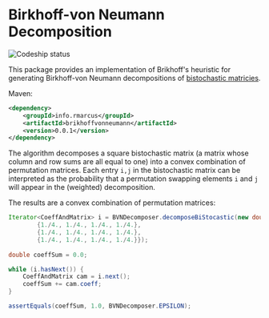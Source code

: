 # Birkhoff-von Neumann Decomposition

![Codeship status](https://codeship.com/projects/6d90aaa0-792d-0134-382a-3a1a91268848/status?branch=master)

This package provides an implementation of Brikhoff's heuristic for generating Birkhoff-von Neumann decompositions of [bistochastic matricies](https://en.wikipedia.org/wiki/Doubly_stochastic_matrix).

Maven:
```xml
<dependency>
    <groupId>info.rmarcus</groupId>
	<artifactId>brikhoffvonneumann</artifactId>
	<version>0.0.1</version>
</dependency>
```

The algorithm decomposes a square bistochastic matrix (a matrix whose column and row sums are all equal to one) into a convex combination of permutation matrices. Each entry `i,j` in the bistochastic matrix can be interpreted as the probability that a permutation swapping elements `i` and `j` will appear in the (weighted) decomposition.




The results are a convex combination of permutation matrices:
```java
Iterator<CoeffAndMatrix> i = BVNDecomposer.decomposeBiStocastic(new double[][] {{1./4., 1./4., 1./4., 1./4.}, 
		{1./4., 1./4., 1./4., 1./4.}, 
		{1./4., 1./4., 1./4., 1./4.},
		{1./4., 1./4., 1./4., 1./4.}});
		
double coeffSum = 0.0;

while (i.hasNext()) {
	CoeffAndMatrix cam = i.next();
	coeffSum += cam.coeff;
}

assertEquals(coeffSum, 1.0, BVNDecomposer.EPSILON);
```
